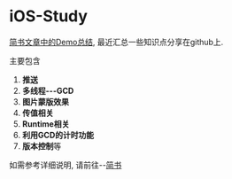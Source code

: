 # iOS-Study
[简书文章中的Demo总结](http://www.jianshu.com/notebooks/679058/latest), 最近汇总一些知识点分享在github上.

主要包含

1. **推送** 
2. **多线程---GCD** 
3. **图片蒙版效果** 
4. **传值相关** 
5. **Runtime相关** 
6. **利用GCD的计时功能**
7. **版本控制**等

如需参考详细说明, 请前往--[简书](http://www.jianshu.com/notebooks/679058/latest)


